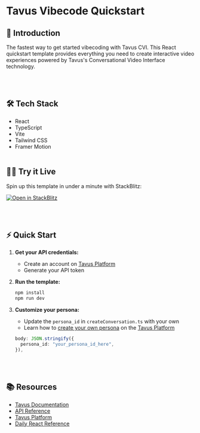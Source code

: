 # Tavus Vibecode Quickstart

## 🚀 Introduction

The fastest way to get started vibecoding with Tavus CVI. This React quickstart template provides everything you need to create interactive video experiences powered by Tavus's Conversational Video Interface technology.

<br></br>
## 🛠️ Tech Stack
- React
- TypeScript
- Vite
- Tailwind CSS
- Framer Motion
<br></br>
## 🧑‍💻 Try it Live
Spin up this template in under a minute with StackBlitz:

[![Open in StackBlitz](https://developer.stackblitz.com/img/open_in_stackblitz.svg)](https://stackblitz.com/github/Tavus-Engineering/tavus-vibecode-quickstart?file=src%2FApp.tsx)

<br></br>
## ⚡ Quick Start

1. **Get your API credentials:**
   - Create an account on [Tavus Platform](https://platform.tavus.io/api-keys)
   - Generate your API token

2. **Run the template:**
   ```bash
   npm install
   npm run dev
   ```

3. **Customize your persona:**
   - Update the `persona_id` in `createConversation.ts` with your own
   - Learn how to [create your own persona](https://docs.tavus.io/sections/conversational-video-interface/creating-a-persona) on the [Tavus Platform](https://platform.tavus.io/)

   ```typescript
   body: JSON.stringify({
     persona_id: "your_persona_id_here",
   }),
   ```

<br></br>
## 📚 Resources

- [Tavus Documentation](https://docs.tavus.io/)
- [API Reference](https://docs.tavus.io/api-reference/)
- [Tavus Platform](https://platform.tavus.io/)
- [Daily React Reference](https://docs.daily.co/reference/daily-react)
